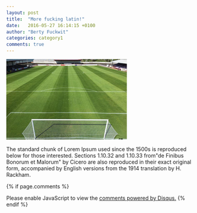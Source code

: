 ```yaml
---
layout: post
title:  "More fucking latin!"
date:   2016-05-27 16:14:15 +0100
author: "Berty Fuckwit"
categories: category1
comments: true
---
```

![injury](/assets/news-3.jpg)

The standard chunk of Lorem Ipsum used since the 1500s is reproduced below <!--more-->for those interested. Sections 1.10.32 and 1.10.33 from"de Finibus Bonorum et Malorum" by Cicero are also reproduced in their exact original form, accompanied by English versions from the 1914 translation by H. Rackham.




{% if page.comments %}
<div id="disqus_thread"></div>
<script>
    /**
     *  RECOMMENDED CONFIGURATION VARIABLES: EDIT AND UNCOMMENT THE SECTION BELOW TO INSERT DYNAMIC VALUES FROM YOUR PLATFORM OR CMS.
     *  LEARN WHY DEFINING THESE VARIABLES IS IMPORTANT: https://disqus.com/admin/universalcode/#configuration-variables
     */
    /*
    var disqus_config = function () {
        this.page.url = index.html;  // Replace PAGE_URL with your page's canonical URL variable
        this.page.identifier = PAGE_IDENTIFIER; // Replace PAGE_IDENTIFIER with your page's unique identifier variable
    };
    */
    (function() {  // DON'T EDIT BELOW THIS LINE
        var d = document, s = d.createElement('script');
        
        s.src = '//arbroathwalkingfootball.disqus.com/embed.js';
        
        s.setAttribute('data-timestamp', +new Date());
        (d.head || d.body).appendChild(s);
    })();
</script>
<noscript>Please enable JavaScript to view the <a href="https://disqus.com/?ref_noscript" rel="nofollow">comments powered by Disqus.</a></noscript>
{% endif %} 
